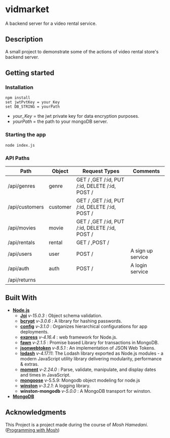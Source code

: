 # vidmarket
A backend server for a video rental service.

## Description
A small project to demonstrate some of the actions of video rental store's backend server.

## Getting started
### Installation
```
npm install
set jwtPvtKey = your_Key
set DB_STRING = yourPath
```
* *your_Key* = the jwt private key for data encryption purposes. 
* *yourPath* = the path to your mongoDB server.

### Starting the app
```
node index.js
```

### API Paths
Path | Object | Request Types | Comments
------------ | ------------- | ----------- | -----------
/api/genres    | genre      | GET / ,GET /:id, PUT /:id, DELETE /:id, POST / 
/api/customers | customer   | GET / ,GET /:id, PUT /:id, DELETE /:id, POST /
/api/movies   | movie      | GET / ,GET /:id, PUT /:id, DELETE /:id, POST /
/api/rentals   | rental     | GET / ,POST /
/api/users     | user       | POST / | A sign up service
/api/auth      | auth       | POST / | A login service
/api/returns   |            |

## Built With
* [__Node.js__](https://nodejs.dev/)
  - [__Joi__](https://github.com/hapijs/joi) _v-15.0.3_ : Object schema validation.
  - [__bcrypt__](https://www.npmjs.com/package/bcrypt) _v-3.0.6_ : A library for hashing passwords.
  - [__config__](https://www.npmjs.com/package/config) _v-3.1.0_ : Organizes hierarchical configurations for app deployments.
  - [__express__](https://expressjs.com/) _v-4.16.4_ : web framework for Node.js.
  - [__fawn__](https://www.npmjs.com/package/fawn) _v-2.1.5_ : Promise based Library for transactions in MongoDB.
  - [__jsonwebtoken__](https://www.npmjs.com/package/jsonwebtoken) _v-8.5.1_ : An implementation of JSON Web Tokens.
  - [__lodash__](https://www.npmjs.com/package/lodash) _v-4.17.11_: The Lodash library exported as Node.js modules - a modern JavaScript utility library delivering modularity, performance & extras.
  - [__moment__](https://momentjs.com/) _v-2.24.0_ : Parse, validate, manipulate, and display dates and times in JavaScript.
  - [__mongoose__](https://mongoosejs.com/) v-5.5.9:  Mongodb object modeling for node.js
  - [__winston__](https://github.com/winstonjs/winston) _v-3.2.1_: A logging library.
  - __winston-mongodb__ _v-5.0.0_ : A MongoDB transport for winston. 
* [__MongoDB__](https://www.mongodb.com/)

## Acknowledgments
This Project is a project made during the course of *Mosh Hamedani*. ([Programming with Mosh](https://programmingwithmosh.com/))
